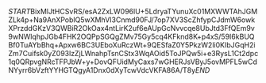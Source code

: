 $START$BixMlJtHCSvRS/esA2ZxLW096lU+5LdryaTYunuXc01MXWWTAhJGMZLk4p+Na9AnXPoblQ5wXMhVI3Cnmd90FJ/7op7XV3ScZhfypCJdmW6owkXPrzddGKzV3QWBiR2OkOax4ntLirK2uf6eAUpGcNvvcqe8UbJtd3FfQEm9v9wNWlqhpJGb4FHK2OQPpSGQgZMv75Gy5cq4KFknd8K+p4xS/59I6kBUQBf0TuAYbBhq+Apxw6BC3UEboXuRczWt+9QESfaZ0Y5PkzW2li0KIbJGqH2iZm7Cuifsk0yZ093lzZjLWnahpTsnCStx3WqAOid5ToJPQw5i+e3RysL1Ct2dpc1q0QRpvgNRcTFPJbW+y+DovQFUidMyCaxs7wGHERJsVByJ5ovMPFL5wCdNYyrr6bVzftYYHGTQgyA1Dnx0dXyTcwVdcVKFA86A/T8y$END$
